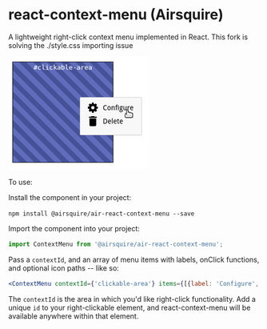 # react-context-menu (Airsquire)

A lightweight right-click context menu implemented in React.  This fork is solving the ./style.css importing issue

![example right-click menu](react-context-menu.png?raw=true "example right-click menu")

To use:

Install the component in your project:

```npm install @airsquire/air-react-context-menu --save```

Import the component into your project:

```javascript
import ContextMenu from '@airsquire/air-react-context-menu';
```

Pass a ```contextId```, and an array of menu items with labels, onClick functions, and optional icon paths -- like so:

```jsx
<ContextMenu contextId={'clickable-area'} items={[{label: 'Configure', onClick: this.configHandler, icon: 'path/to/icon.svg'}, {label: 'Delete', onClick: this.deleteHandler}]} />
```

The ```contextId``` is the area in which you'd like right-click functionality. Add a unique ```id``` to your right-clickable element, and react-context-menu will be available anywhere within that element.
